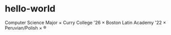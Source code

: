 # hello-world
Computer Science Major ×
Curry College '26 ×
Boston Latin Academy '22 ×
Peruvian/Polish ×
®
